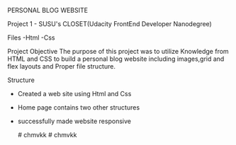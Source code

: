 PERSONAL BLOG WEBSITE 

Project 1 - SUSU's CLOSET(Udacity FrontEnd Developer Nanodegree)

Files
-Html
-Css

Project Objective
The purpose of this project was to utilize Knowledge from HTML and CSS to build a personal blog website including images,grid and flex layouts and Proper file structure.

Structure
- Created a web site using Html and Css
- Home page contains two other structures
- successfully made website responsive


  #   c h m v k k  
 #   c h m v k k  
 